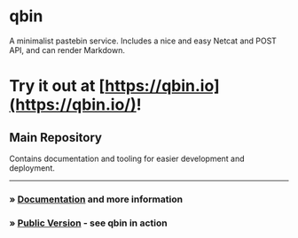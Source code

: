 # qbin
A minimalist pastebin service. Includes a nice and easy Netcat and POST API, and can render Markdown.

# Try it out at [https://qbin.io](https://qbin.io/)!

## Main Repository
Contains documentation and tooling for easier development and deployment.

---
### » [Documentation](http://qbin-io.viewdocs.io/qbin/) and more information
### » [Public Version](https://beta.qbin.io/) - see qbin in action
